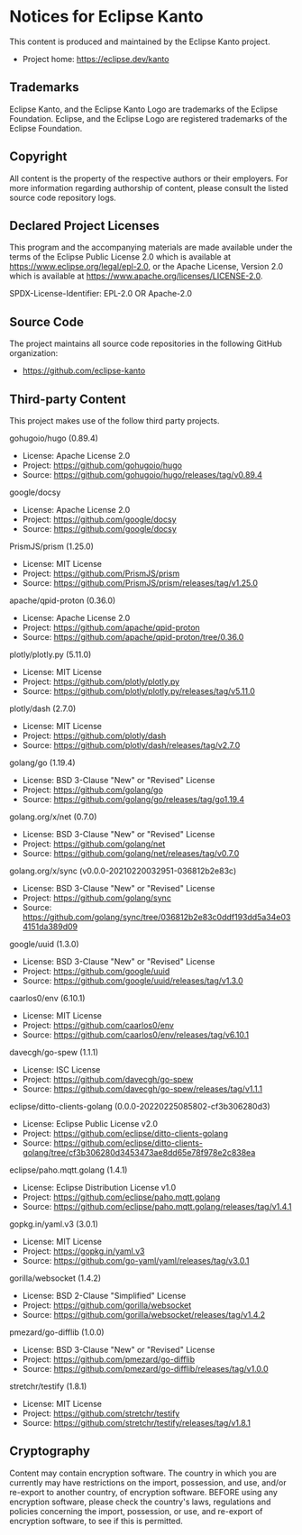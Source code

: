 # Notices for Eclipse Kanto

This content is produced and maintained by the Eclipse Kanto project.

* Project home: https://eclipse.dev/kanto

## Trademarks

Eclipse Kanto, and the Eclipse Kanto Logo are trademarks of the Eclipse Foundation.
Eclipse, and the Eclipse Logo are registered trademarks of the Eclipse Foundation.

## Copyright

All content is the property of the respective authors or their employers.
For more information regarding authorship of content, please consult the
listed source code repository logs.

## Declared Project Licenses

This program and the accompanying materials are made available under the terms
of the Eclipse Public License 2.0 which is available at
https://www.eclipse.org/legal/epl-2.0, or the Apache License, Version 2.0 which
is available at https://www.apache.org/licenses/LICENSE-2.0.

SPDX-License-Identifier: EPL-2.0 OR Apache-2.0

## Source Code

The project maintains all source code repositories in the following GitHub organization:

* https://github.com/eclipse-kanto

## Third-party Content

This project makes use of the follow third party projects.

gohugoio/hugo (0.89.4)

* License: Apache License 2.0
* Project: https://github.com/gohugoio/hugo
* Source:  https://github.com/gohugoio/hugo/releases/tag/v0.89.4

google/docsy

* License: Apache License 2.0
* Project: https://github.com/google/docsy
* Source:  https://github.com/google/docsy

PrismJS/prism (1.25.0)

* License: MIT License
* Project: https://github.com/PrismJS/prism
* Source:  https://github.com/PrismJS/prism/releases/tag/v1.25.0

apache/qpid-proton (0.36.0)

* License: Apache License 2.0
* Project: https://github.com/apache/qpid-proton
* Source:  https://github.com/apache/qpid-proton/tree/0.36.0

plotly/plotly.py (5.11.0)

* License: MIT License
* Project: https://github.com/plotly/plotly.py
* Source:  https://github.com/plotly/plotly.py/releases/tag/v5.11.0

plotly/dash (2.7.0)

* License: MIT License
* Project: https://github.com/plotly/dash
* Source:  https://github.com/plotly/dash/releases/tag/v2.7.0

golang/go (1.19.4)

* License: BSD 3-Clause "New" or "Revised" License
* Project: https://github.com/golang/go
* Source:  https://github.com/golang/go/releases/tag/go1.19.4

golang.org/x/net (0.7.0)

* License: BSD 3-Clause "New" or "Revised" License
* Project: https://github.com/golang/net
* Source:  https://github.com/golang/net/releases/tag/v0.7.0

golang.org/x/sync (v0.0.0-20210220032951-036812b2e83c)

* License: BSD 3-Clause "New" or "Revised" License
* Project: https://github.com/golang/sync
* Source:  https://github.com/golang/sync/tree/036812b2e83c0ddf193dd5a34e034151da389d09

google/uuid (1.3.0)

* License: BSD 3-Clause "New" or "Revised" License
* Project: https://github.com/google/uuid
* Source:  https://github.com/google/uuid/releases/tag/v1.3.0

caarlos0/env (6.10.1)

* License: MIT License
* Project: https://github.com/caarlos0/env
* Source:  https://github.com/caarlos0/env/releases/tag/v6.10.1

davecgh/go-spew (1.1.1)

* License: ISC License
* Project: https://github.com/davecgh/go-spew
* Source:  https://github.com/davecgh/go-spew/releases/tag/v1.1.1

eclipse/ditto-clients-golang (0.0.0-20220225085802-cf3b306280d3)

* License: Eclipse Public License v2.0
* Project: https://github.com/eclipse/ditto-clients-golang
* Source:  https://github.com/eclipse/ditto-clients-golang/tree/cf3b306280d3453473ae8dd65e78f978e2c838ea

eclipse/paho.mqtt.golang (1.4.1)

* License: Eclipse Distribution License v1.0
* Project: https://github.com/eclipse/paho.mqtt.golang
* Source:  https://github.com/eclipse/paho.mqtt.golang/releases/tag/v1.4.1

gopkg.in/yaml.v3 (3.0.1)

* License: MIT License
* Project: https://gopkg.in/yaml.v3
* Source:  https://github.com/go-yaml/yaml/releases/tag/v3.0.1

gorilla/websocket (1.4.2)

* License: BSD 2-Clause "Simplified" License
* Project: https://github.com/gorilla/websocket
* Source:  https://github.com/gorilla/websocket/releases/tag/v1.4.2

pmezard/go-difflib (1.0.0)

* License: BSD 3-Clause "New" or "Revised" License
* Project: https://github.com/pmezard/go-difflib
* Source:  https://github.com/pmezard/go-difflib/releases/tag/v1.0.0

stretchr/testify (1.8.1)

* License: MIT License
* Project: https://github.com/stretchr/testify
* Source:  https://github.com/stretchr/testify/releases/tag/v1.8.1

## Cryptography

Content may contain encryption software. The country in which you are currently
may have restrictions on the import, possession, and use, and/or re-export to
another country, of encryption software. BEFORE using any encryption software,
please check the country's laws, regulations and policies concerning the import,
possession, or use, and re-export of encryption software, to see if this is
permitted.
